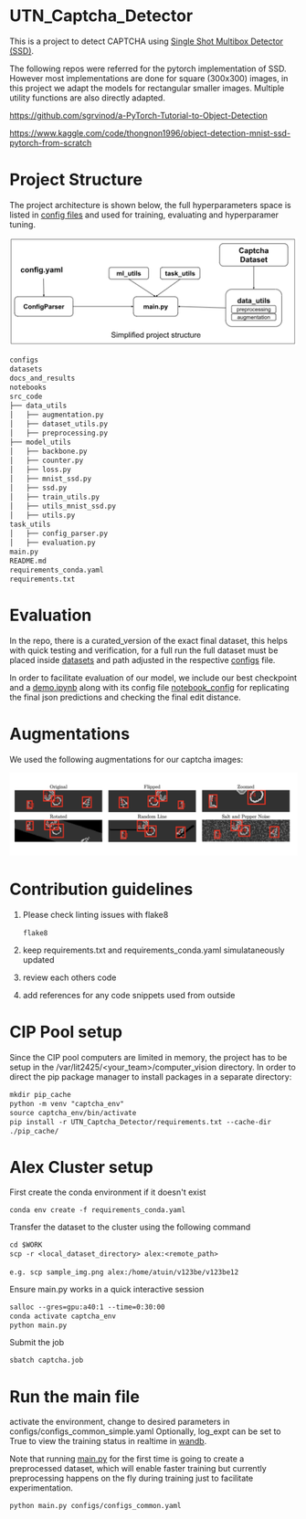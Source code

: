 # UTN_Captcha_Detector

This is a project to detect CAPTCHA using [Single Shot Multibox Detector (SSD)](https://arxiv.org/abs/1512.02325).

The following repos were referred for the pytorch implementation of SSD. However most implementations are done
for square (300x300) images, in this project we adapt the models for rectangular smaller images.
Multiple utility functions are also directly adapted.

https://github.com/sgrvinod/a-PyTorch-Tutorial-to-Object-Detection

https://www.kaggle.com/code/thongnon1996/object-detection-mnist-ssd-pytorch-from-scratch

# Project Structure

The project architecture is shown below, the full hyperparameters space is listed in [config files](./configs/configs_common_full.yaml)
and used for training, evaluating and hyperparamer tuning.

![Project_Structure](docs_and_results/images/project_structure.png "Project Structure")
```
configs  
datasets  
docs_and_results  
notebooks
src_code  
├── data_utils 
│   ├── augmentation.py  
│   ├── dataset_utils.py  
│   ├── preprocessing.py  
├── model_utils  
│   ├── backbone.py  
│   ├── counter.py  
│   ├── loss.py  
│   ├── mnist_ssd.py  
│   ├── ssd.py  
│   ├── train_utils.py  
│   ├── utils_mnist_ssd.py  
│   ├── utils.py  
task_utils 
│   ├── config_parser.py  
│   ├── evaluation.py 
main.py  
README.md  
requirements_conda.yaml  
requirements.txt

```
# Evaluation
In the repo, there is a curated_version of the exact final dataset,
this helps with quick testing and verification, for a full run the full dataset 
must be placed inside [datasets](./datasets) and path adjusted in the respective [configs](./configs/configs_common_full.yaml)
file.

In order to facilitate evaluation of our model, we include our best checkpoint and 
a [demo.ipynb](./notebooks/demo.ipynb) along with its config file [notebook_config](configs/configs_common_notebook.yaml)
for replicating the final json predictions and checking the final edit distance.


# Augmentations

We used the following augmentations for our captcha images:

![Augmentations](docs_and_results/images/augmentations.jpg "Augmentations")

# Contribution guidelines

1. Please check linting issues with flake8

   ``flake8``
2. keep requirements.txt and requirements_conda.yaml simulataneously updated
3. review each others code
4. add references for any code snippets used from outside

# CIP Pool setup

Since the CIP pool computers are limited in memory, the project has to be setup in the /var/lit2425/<your_team>/computer_vision directory.
In order to direct the pip package manager to install packages in a separate directory:

```
mkdir pip_cache
python -m venv "captcha_env"
source captcha_env/bin/activate
pip install -r UTN_Captcha_Detector/requirements.txt --cache-dir ./pip_cache/
```

# Alex Cluster setup

First create the conda environment if it doesn't exist

```
conda env create -f requirements_conda.yaml
```

Transfer the dataset to the cluster using the following command

```
cd $WORK
scp -r <local_dataset_directory> alex:<remote_path>

e.g. scp sample_img.png alex:/home/atuin/v123be/v123be12
```

Ensure main.py works in a quick interactive session

```
salloc --gres=gpu:a40:1 --time=0:30:00
conda activate captcha_env
python main.py
```

Submit the job

```
sbatch captcha.job
```

# Run the main file

activate the environment, change to desired parameters in configs/configs_common_simple.yaml
Optionally, log_expt can be set to True to view the training status in realtime in [wandb](https://wandb.ai/site).

Note that running [main.py](./main.py) for the first time is going to create a preprocessed dataset, which will enable faster training
but currently preprocessing happens on the fly during training just to facilitate experimentation.

```
python main.py configs/configs_common.yaml
```

